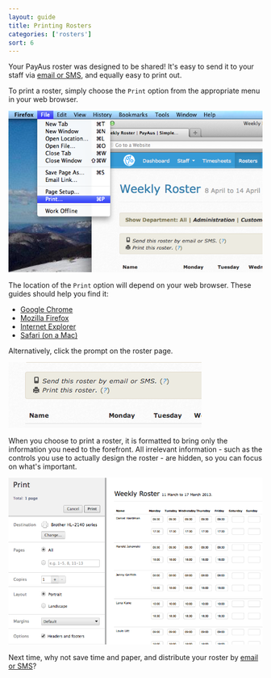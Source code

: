 ```yaml
---
layout: guide
title: Printing Rosters
categories: ['rosters']
sort: 6
---
```


Your PayAus roster was designed to be shared! It's easy to send it to your staff via [email or SMS](../sms/), and equally easy to print out.

To print a roster, simply choose the `Print` option from the appropriate menu in your web browser.

![The print menu in Firefox for Mac](/img/rosters/print_firefox.png)

The location of the `Print` option will depend on your web browser. These guides should help you find it:

* [Google Chrome](http://support.google.com/chrome/bin/answer.py?hl=en&answer=1379552)
* [Mozilla Firefox](http://support.mozilla.org/en-US/kb/how-print-websites)
* [Internet Explorer](http://windows.microsoft.com/en-us/windows7/printing-webpages-frequently-asked-questions)
* [Safari (on a Mac)](http://support.apple.com/kb/PH11878)

Alternatively, click the prompt on the roster page.

![Print roster prompt](/img/rosters/print_prompt.png)

When you choose to print a roster, it is formatted to bring only the information you need to the forefront. All irrelevant information - such as the controls you use to actually design the roster - are hidden, so you can focus on what's important.

![A print preview in Chrome](/img/rosters/print_chrome.png)

<div class="alert alert-block">
	<i class="icon-envelope"> </i>
	<p>
		Next time, why not save time and paper, and distribute your roster by <a href="../sms/" title="PayAus lets you email or SMS your rosters to staff instantly">email or SMS</a>?
	</p>
</div>
